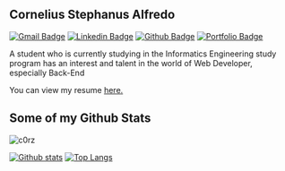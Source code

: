 ## Cornelius Stephanus Alfredo

[![Gmail Badge](https://img.shields.io/badge/-inipunyacornelius@gmail.com-c14438?style=flat&logo=Gmail&logoColor=white&link=mailto:inipunyacornelius@gmail.com)](mailto:inipunyacornelius@gmail.com)
[![Linkedin Badge](https://img.shields.io/badge/-Cornelius-Stephanus-Alfredo-0072b1?style=flat&logo=Linkedin&logoColor=white&link=https://www.linkedin.com/in/cornelius-s-alfredo/)](https://www.linkedin.com/in/cornelius-s-alfredo/) [![Github Badge](https://img.shields.io/badge/-c0rz-grey?style=flat&logo=github&logoColor=white&link=https://github.com/c0rz/)](https://github.com/c0rz/) [![Portfolio Badge](https://img.shields.io/badge/portfolio-web-blue?style=flat&link=https://www.sinambela.me/)](https://www.sinambela.me/) <p align='left'>A student who is currently studying in the Informatics Engineering study program has an interest and talent in the world of Web Developer, especially Back-End </p><p align='left'> You can view my resume <a href='https://www.sinambela.me ' target=_blank><u>here</u>.</a></p>

## Some of my Github Stats

<p align=left> <img src=https://komarev.com/ghpvc/?username=c0rz alt=c0rz /> </p>

[![Github stats](https://github-readme-stats.vercel.app/api?username=c0rz&show_icons=true&include_all_commits=true)](https://github.com/c0rz/github-readme-stats)
[![Top Langs](https://github-readme-stats.vercel.app/api/top-langs/?username=c0rz&layout=compact)](https://github.com/c0rz/github-readme-stats)
